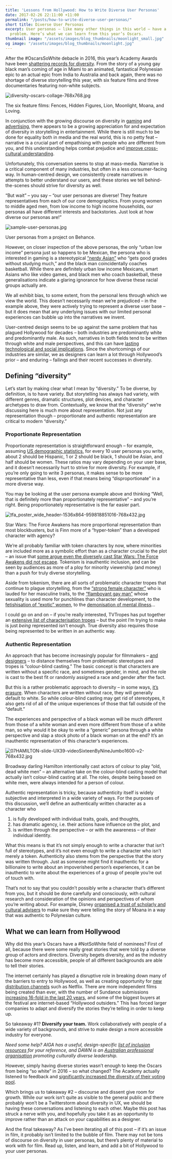 ```yaml
---
title: 'Lessons from Hollywood: How to Write Diverse User Personas'
date: 2017-02-26 22:11:00 +11:00
permalink: "/posts/how-to-write-diverse-user-personas/"
short title: Diverse User Personas
excerpt: User personas – like many other things in this world – have a bit of a diversity
  problem. Here’s what we can learn from this year’s Oscars.
thumbnail image: "/assets/images/blog_thumbnails/moonlight_small.jpg"
og image: "/assets/images/blog_thumbnails/moonlight.jpg"
---
```


After the #OscarsSoWhite debacle in 2016, this year’s Academy Awards have been [shattering records for diversity](http://time.com/4645315/oscar-nominations-2017-diversity/). From the story of a young gay black man’s coming of age in Miami to an animated, fantastical Polynesian epic to an actual epic from India to Australia and back again, there was no shortage of diverse storytelling this year, with six feature films and three documentaries featuring non-white subjects.

![diversity-oscars-collage-768x768.jpg](/uploads/diversity-oscars-collage-768x768.jpg)
<caption>The six feature films: Fences, Hidden Figures, Lion, Moonlight, Moana, and Loving.</caption>

In conjunction with the growing discourse on diversity in [gaming](https://www.theguardian.com/technology/2015/sep/10/video-games-diversity-problem-runs-deeper-than-race-gender) and [advertising](https://www.marketingmag.com.au/news-c/diversity-advertising-marketing-2017/), there appears to be a growing appreciation for and expectation of diversity in storytelling in entertainment. While there is still much to be done for equality both in media and the real world, this is no petty feat – narrative is a crucial part of empathising with people who are different from you, and this understanding helps combat prejudice and [improve cross-cultural understanding](https://link.springer.com/article/10.1007/BF03165939).

Unfortunately, this conversation seems to stop at mass-media. Narrative is a critical component of many industries, but often in a less consumer-facing way. In human-centred design, we consistently create narratives in attempts to better understand our users, and these stories we tell behind-the-scenes should strive for diversity as well.

“But wait” – you say – “our user personas are diverse! They feature representatives from each of our core demographics. From young women to middle aged men, from low income to high income households, our personas all have different interests and backstories. Just look at how diverse our personas are!”

![sample-user-personas.jpg](/uploads/sample-user-personas.jpg)
<caption>User personas from a project on Behance.</caption>

However, on closer inspection of the above personas, the only “urban low income” persona just so happens to be Mexican, the persona who is interested in gaming is a stereotypical [“nerdy Asian”](http://tvtropes.org/pmwiki/pmwiki.php/Main/AsianAndNerdy) who “gets good grades without studying much,” and the black man coincidentally coaches basketball. While there are definitely urban low income Mexicans, smart Asians who like video games, and black men who coach basketball, these generalisations indicate a glaring ignorance for how diverse these racial groups actually are.

We all exhibit bias, to some extent, from the personal lens through which we view the world. This doesn’t necessarily mean we’re prejudiced – in the example above, they were actively trying to represent a diverse user base – but it does mean that any underlying issues with our limited personal experiences can bubble up into the narratives we invent.

User-centred design seems to be up against the same problem that has plagued Hollywood for decades – both industries are predominantly white and predominantly male. As such, narratives in both fields tend to be written through white and male perspectives, and this can have [lasting technological and social implications](http://blog.wav.agency/you-make-google-evil/). Since the shortcomings of our industries are similar, we as designers can learn a lot through Hollywood’s prior – and enduring – failings and their recent successes in diversity.

## Defining “diversity”

Let’s start by making clear what I mean by “diversity.” To be diverse, by definition, is to have variety. But storytelling has always had variety, with different genres, dramatic structures, plot devices, and character archetypes to draw from. Contextually, we know that the “diversity” we’re discussing here is much more about representation. Not just any representation though – proportionate and authentic representation are critical to modern “diversity.”

### Proportionate Representation
Proportionate representation is straightforward enough – for example, assuming [US demographic statistics](https://en.wikipedia.org/wiki/Demography_of_the_United_States), for every 10 user personas you write, about 2 should be Hispanic, 1 or 2 should be black, 1 should be Asian, and half should be women. These ratios may vary depending on your user base, and it doesn’t necessarily hurt to strive for more diversity. For example, if you’re only going to write 3 personas, it makes sense to be more representative than less, even if that means being “disproportionate” in a more diverse way.

You may be looking at the user persona example above and thinking “Well, that is definitely more than proportionately representative” – and you’re right. Being proportionately representative is the far easier part.

![tfa_poster_wide_header-1536x864-959818851016-768x432.jpg](/uploads/tfa_poster_wide_header-1536x864-959818851016-768x432.jpg)
<caption>Star Wars: The Force Awakens has more proportional representation than most blockbusters, but is Finn more of a “hyper-token” than a developed character with agency?</caption>

We’re all probably familiar with token characters by now, where minorities are included more as a symbolic effort than as a character crucial to the plot – an issue that [some argue even the diversely cast Star Wars: The Force Awakens did not escape](http://www.indiewire.com/2015/12/hyper-tokenism-the-force-awakens-while-the-black-man-sleeps-162287/). Tokenism is inauthentic inclusion, and can be seen by audiences as more of a ploy for minority viewership (and money) than a push for truly diverse storytelling.

Aside from tokenism, there are all sorts of problematic character tropes that continue to plague storytelling, from the [“strong female character”](https://blackgirlnerds.com/strong-female-characters-are-rarely-strong-and-barely-characters/) who is lauded for her masculine traits, to the [“flamboyant gay man”](https://www.theguardian.com/commentisfree/2016/feb/10/gay-men-tv-stereotypes-looking-sexuality) whose sexuality is used more for punchlines than character development, to the [fetishisation of “exotic” women](https://www.youtube.com/watch?v=K2hYdBxxTTM), to the [demonisation of mental illness](https://www.theguardian.com/film/2017/jan/12/cinema-dissociative-personality-disorder-split-james-mcavoy)…

I could go on and on – if you’re really interested, TVTropes has put together an [extensive list of characterisation tropes](http://tvtropes.org/pmwiki/pmwiki.php/Main/CharacterizationTropes) – but the point I’m trying to make is just *being* represented isn’t enough. True diversity also requires those being represented to be written in an authentic way.

### Authentic Representation
An approach that has become increasingly popular for filmmakers – [and designers](https://the-pastry-box-project.net/anne-gibson/2015-april-3) – to distance themselves from problematic stereotypes and tropes is “colour-blind casting.” The basic concept is that characters are written without a specific race, and sometimes gender, in mind, and the role is cast to the best fit or randomly assigned a race and gender after the fact.

But this is a rather problematic approach to diversity – in some ways, [it’s erasure](https://www.theatlantic.com/entertainment/archive/2015/12/oscar-isaac-and-the-case-against-colorblind-casting/421668/). When characters are written without race, they will generally default to white. So while colour-blind casting may get rid of stereotypes, it also gets rid of all of the unique experiences of those that fall outside of the “default.”

The experiences and perspective of a black woman will be much different from those of a white woman and even more different from those of a white man, so why would it be okay to write a “generic” persona through a white perspective and slap a stock photo of a black woman on at the end? It’s an inauthentic representation of this character’s experiences.

![07HAMILTON-slide-UX39-videoSixteenByNineJumbo1600-v2-768x432.jpg](/uploads/07HAMILTON-slide-UX39-videoSixteenByNineJumbo1600-v2-768x432.jpg)
<caption>Broadway darling Hamilton intentionally cast actors of colour to play “old, dead white men” – an alternative take on the colour-blind casting model that actually isn’t colour-blind casting at all. The roles, despite being based on white men, were always intended for a person of colour.</caption>

Authentic representation is tricky, because authenticity itself is widely subjective and interpreted in a wide variety of ways. For the purposes of this discussion, we’ll define an authentically written character as a character who

1. is fully developed with individual traits, goals, and thoughts,
2. has dramatic agency, i.e. their actions have influence on the plot, and
3. is written through the perspective – or with the awareness – of their individual identity.

What this means is that it’s not simply enough to write a character that isn’t full of stereotypes, and it’s not even enough to write a character who isn’t merely a token. Authenticity also stems from the perspective that the story was written through. Just as someone might find it inauthentic for a billionaire to write about an impoverished person’s experiences, it can be inauthentic to write about the experiences of a group of people you’re out of touch with.

That’s not to say that you couldn’t possibly write a character that’s different from you, but it should be done carefully and consciously, with cultural research and consideration of the opinions and perspectives of whom you’re writing about. For example, Disney [organised a trust of scholarly and cultural advisers](http://www.vanityfair.com/hollywood/2016/11/moana-oceanic-trust-disney-controversy-pacific-islanders-polynesia) to make sure they were telling the story of Moana in a way that was authentic to Polynesian culture.

## What we can learn from Hollywood
Why did this year’s Oscars have a #NotSoWhite field of nominees? First of all, because there were some really great stories that were told by a diverse group of actors and directors. Diversity begets diversity, and as the industry has become more accessible, people of all different backgrounds are able to tell their stories.

The internet certainly has played a disruptive role in breaking down many of the barriers to entry to Hollywood, as well as creating opportunity for [new distribution channels](https://www.wired.com/2016/01/netflix-and-amazon-offer-indie-filmmakers-hope-and-lots-of-money/) such as Netflix. There are more independent films being created than ever, with the number of Sundance submissions [increasing 16-fold in the last 20 years](http://www.sundance.org/festivalhistory/), and some of the biggest buyers at the festival are internet-based “Hollywood outsiders.” This has forced larger companies to adapt and diversify the stories they’re telling in order to keep up.

So takeaway #1? **Diversify your team.** Work collaboratively with people of a wide variety of backgrounds, and strive to make design a more accessible industry for everyone.

*Need some help? AIGA has a useful, design-specific [list of inclusion resources](http://www.aiga.org/diversity-and-inclusion-resources) for your reference, and DAWN is an [Australian professional organisation](http://dawn.org.au/) promoting culturally diverse leadership.*

However, simply having diverse stories wasn’t enough to keep the Oscars from being “so white” in 2016 – so what changed? The Academy actually listened to feedback and [significantly increased the diversity of their voting pool](https://qz.com/918576/how-the-academy-overcame-oscarssowhite-at-least-for-this-year/).

Which brings us to takeaway #2 – discourse and dissent give room for growth. While our work isn’t quite as visible to the general public and there probably won’t be a Twitterstorm about diversity in UX, we should be having these conversations and listening to each other. Maybe this post has struck a nerve with you, and hopefully you take it as an opportunity to improve rather than an attack on your capabilities as a designer.

And the final takeaway? As I’ve been iterating all of this post – if it’s an issue in film, it probably isn’t limited to the bubble of film. There may not be tons of discourse on diversity in user personas, but there’s plenty of material to work with for film. Read up, listen, and learn, and add a bit of Hollywood to your user personas.